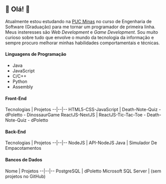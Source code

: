 ## :star2: Olá! :star2:

Atualmente estou estudando na [PUC Minas](https://www.pucminas.br/main/Paginas/default.aspx) no curso de Engenharia de Software (Graduação) para me tornar um programador de primeira linha. Meus insteresses são _Web Development_ e _Game Development_. Sou muito curioso sobre tudo que envolve o mundo da tecnologia da informação e sempre procuro melhorar minhas habilidades comportamentais e técnicas.

#### Linguagens de Programação
- Java
- JavaScript
- C/C++
- Python
- Assembly

#### Front-End
Tecnologias | Projetos 
--|--|--
HTML5-CSS-JavaScript | Death-Note-Quiz - dPoletto - DinossaurGame
ReactJS-NextJS | ReactJS-Tic-Tac-Toe - Death-Note-Quiz - dPoletto

#### Back-End
Tecnologias | Projetos
--|--|--
NodeJS | API-NodeJS
Java | Simulador De Empacotamentos

#### Bancos de Dados
Nome | Projetos
--|--|--
PostgreSQL | dPoletto 
Microsoft SQL Server | (sem projetos no GitHub)

